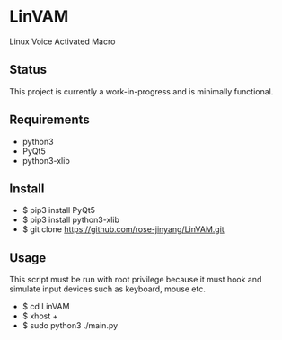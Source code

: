 # LinVAM
Linux Voice Activated Macro
## Status
This project is currently a work-in-progress and is minimally functional.
## Requirements
- python3
- PyQt5
- python3-xlib
## Install
- $ pip3 install PyQt5
- $ pip3 install python3-xlib
- $ git clone https://github.com/rose-jinyang/LinVAM.git
## Usage
This script must be run with root privilege because it must hook and simulate input devices such as keyboard, mouse etc.
- $ cd LinVAM
- $ xhost +
- $ sudo python3 ./main.py

